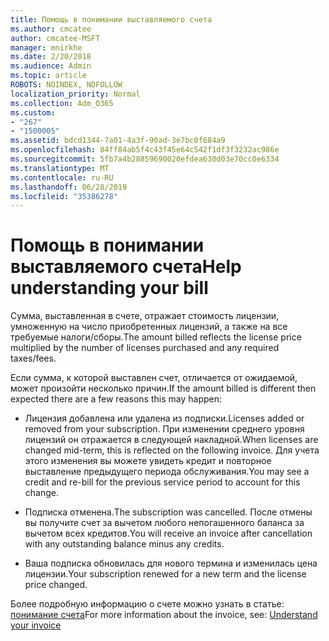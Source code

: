 ```yaml
---
title: Помощь в понимании выставляемого счета
ms.author: cmcatee
author: cmcatee-MSFT
manager: mnirkhe
ms.date: 2/20/2018
ms.audience: Admin
ms.topic: article
ROBOTS: NOINDEX, NOFOLLOW
localization_priority: Normal
ms.collection: Adm_O365
ms.custom:
- "267"
- "1500005"
ms.assetid: bdcd1344-7a01-4a3f-90ad-3e7bc0f684a9
ms.openlocfilehash: 84ff84ab5f4c43f45e64c542f1df3f3232ac986e
ms.sourcegitcommit: 5fb7a4b28859690020efdea630d03e70cc0e6334
ms.translationtype: MT
ms.contentlocale: ru-RU
ms.lasthandoff: 06/28/2019
ms.locfileid: "35386278"
---
```

# <a name="help-understanding-your-bill"></a><span data-ttu-id="9245a-102">Помощь в понимании выставляемого счета</span><span class="sxs-lookup"><span data-stu-id="9245a-102">Help understanding your bill</span></span>

<span data-ttu-id="9245a-103">Сумма, выставленная в счете, отражает стоимость лицензии, умноженную на число приобретенных лицензий, а также на все требуемые налоги/сборы.</span><span class="sxs-lookup"><span data-stu-id="9245a-103">The amount billed reflects the license price multiplied by the number of licenses purchased and any required taxes/fees.</span></span>
  
<span data-ttu-id="9245a-104">Если сумма, к которой выставлен счет, отличается от ожидаемой, может произойти несколько причин.</span><span class="sxs-lookup"><span data-stu-id="9245a-104">If the amount billed is different then expected there are a few reasons this may happen:</span></span>
  
- <span data-ttu-id="9245a-105">Лицензия добавлена или удалена из подписки.</span><span class="sxs-lookup"><span data-stu-id="9245a-105">Licenses added or removed from your subscription.</span></span> <span data-ttu-id="9245a-106">При изменении среднего уровня лицензий он отражается в следующей накладной.</span><span class="sxs-lookup"><span data-stu-id="9245a-106">When licenses are changed mid-term, this is reflected on the following invoice.</span></span> <span data-ttu-id="9245a-107">Для учета этого изменения вы можете увидеть кредит и повторное выставление предыдущего периода обслуживания.</span><span class="sxs-lookup"><span data-stu-id="9245a-107">You may see a credit and re-bill for the previous service period to account for this change.</span></span>

- <span data-ttu-id="9245a-108">Подписка отменена.</span><span class="sxs-lookup"><span data-stu-id="9245a-108">The subscription was cancelled.</span></span> <span data-ttu-id="9245a-109">После отмены вы получите счет за вычетом любого непогашенного баланса за вычетом всех кредитов.</span><span class="sxs-lookup"><span data-stu-id="9245a-109">You will receive an invoice after cancellation with any outstanding balance minus any credits.</span></span>

- <span data-ttu-id="9245a-110">Ваша подписка обновилась для нового термина и изменилась цена лицензии.</span><span class="sxs-lookup"><span data-stu-id="9245a-110">Your subscription renewed for a new term and the license price changed.</span></span>

<span data-ttu-id="9245a-111">Более подробную информацию о счете можно узнать в статье: [понимание счета](https://support.office.com/article/0724b428-fb59-4962-8c37-6674166d7507)</span><span class="sxs-lookup"><span data-stu-id="9245a-111">For more information about the invoice, see: [Understand your invoice](https://support.office.com/article/0724b428-fb59-4962-8c37-6674166d7507)</span></span>
  
